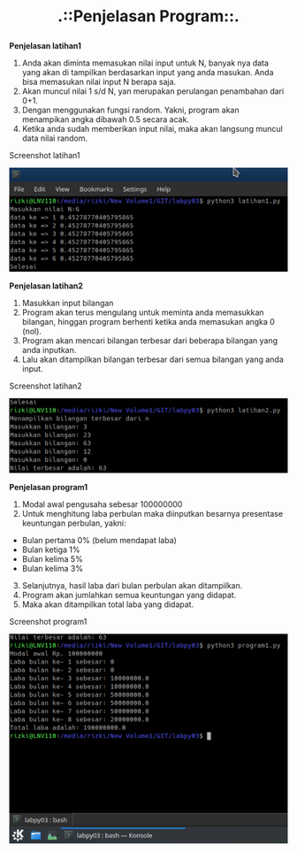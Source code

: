 # <p align="center">.::Penjelasan Program::. </p>

<strong>Penjelasan latihan1</strong>
1. Anda akan diminta memasukan nilai input untuk N, banyak nya data yang akan di tampilkan berdasarkan input yang anda masukan. 
Anda bisa memasukan nilai input N berapa saja.
2. Akan muncul nilai 1 s/d N, yan merupakan perulangan penambahan dari 0+1.
3. Dengan menggunakan fungsi random. Yakni, program akan menampikan
angka dibawah 0.5 secara acak. 
3. Ketika anda sudah memberikan input nilai, maka akan langsung muncul 
data nilai random.

Screenshot latihan1

![](Screenshot/latihan1.png)

<strong>Penjelasan latihan2</strong>
1. Masukkan input bilangan
2. Program akan terus mengulang untuk meminta anda memasukkan bilangan, hinggan program berhenti ketika anda memasukan angka 0 (nol).
3. Program akan mencari bilangan terbesar dari beberapa bilangan yang anda inputkan.
4. Lalu akan ditampilkan bilangan terbesar dari semua bilangan yang anda 
input. 

Screenshot latihan2

![](Screenshot/latihan2.png)

<strong>Penjelasan program1</strong>

1. Modal awal pengusaha sebesar 100000000
2. Untuk menghitung laba perbulan maka diinputkan besarnya presentase keuntungan perbulan, yakni:
  * Bulan pertama 0% (belum mendapat laba)
  * Bulan ketiga 1%
  * Bulan kelima 5%
  * Bulan kelima 3%
3. Selanjutnya, hasil laba dari bulan perbulan akan ditampilkan. 
4. Program akan jumlahkan semua keuntungan yang didapat.
5. Maka akan ditampilkan total laba yang didapat.

Screenshot program1 

![](Screenshot/program1.png)
